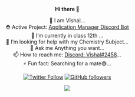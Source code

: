 <div align="center">
  
<b> Hi there 👋  </b>  

🔭 I am Vishal...  
⛑  Active Project: [Application Manager Discord Bot](https://imkrvishal.gitbook.io/application-manager)  
🌱 I’m currently in class 12th ...  
🤔 I’m looking for help with my Chemistry Subject...  
💬 Ask me Anything you want...  
📫 How to reach me: [Discord: Vishal#2458](https://discord.com/users/726287877897584673)...  
⚡ Fun fact: Searching for a mate😅...  

[![Twitter Follow](https://img.shields.io/twitter/follow/imkr_vishal?label=Follow)](https://twitter.com/imshVishal)
[![GitHub followers](https://img.shields.io/github/followers/imkr-vishal?label=Follow&style=social)](https://github.com/imshVishal)
<div class="center">
<img src="https://github-readme-stats.vercel.app/api?username=imkr-vishal&count_private=true&show_icons=true&theme=dracula" class="center">  
</div>

</div>
